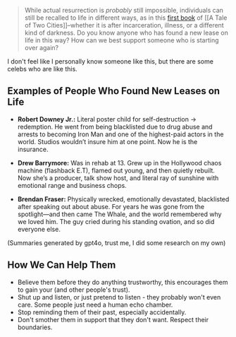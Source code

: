 > While actual resurrection is *probably* still impossible, individuals can still be recalled to life in different ways, as in this [first book](https://etc.usf.edu/lit2go/22/a-tale-of-two-cities/108/book-the-first-recalled-to-lifechapter-1-the-period/) of [[A Tale of Two Cities]]–whether it is after incarceration, illness, or a different kind of darkness. Do you know anyone who has found a new lease on life in this way? How can we best support someone who is starting over again?

I don't feel like I personally know someone like this, but there are some celebs who are like this.

## Examples of People Who Found New Leases on Life

 - **Robert Downey Jr.:** Literal poster child for self-destruction -> redemption. He went from being blacklisted due to drug abuse and arrests to becoming Iron Man and one of the highest-paid actors in the world. Studios wouldn’t insure him at one point. Now he is the insurance.

 - **Drew Barrymore:** Was in rehab at 13. Grew up in the Hollywood chaos machine (flashback E.T), flamed out young, and then quietly rebuilt. Now she’s a producer, talk show host, and literal ray of sunshine with emotional range and business chops.

 - **Brendan Fraser:** Physically wrecked, emotionally devastated, blacklisted after speaking out about abuse. For years he was gone from the spotlight—and then came The Whale, and the world remembered why we loved him. The guy cried during his standing ovation, and so did everyone else.

(Summaries generated by gpt4o, trust me, I did some research on my own)

## How We Can Help Them

 - Believe them before they do anything trustworthy, this encourages them to gain your (and other people's trust).
 - Shut up and listen, or just pretend to listen - they probably won't even care. Some people just need a human echo chamber.
 - Stop reminding them of their past, especially accidentally.
 - Don't smother them in support that they don't want. Respect their boundaries.
